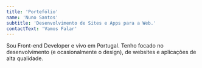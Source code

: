```yaml
---
title: 'Portefólio'
name: 'Nuno Santos'
subtitle: 'Desenvolvimento de Sites e Apps para a Web.'
contactText: 'Vamos Falar'
---
```


Sou Front-end Developer e vivo em Portugal. Tenho focado no desenvolvimento (e ocasionalmente o design), de websites e aplicações de alta qualidade.
